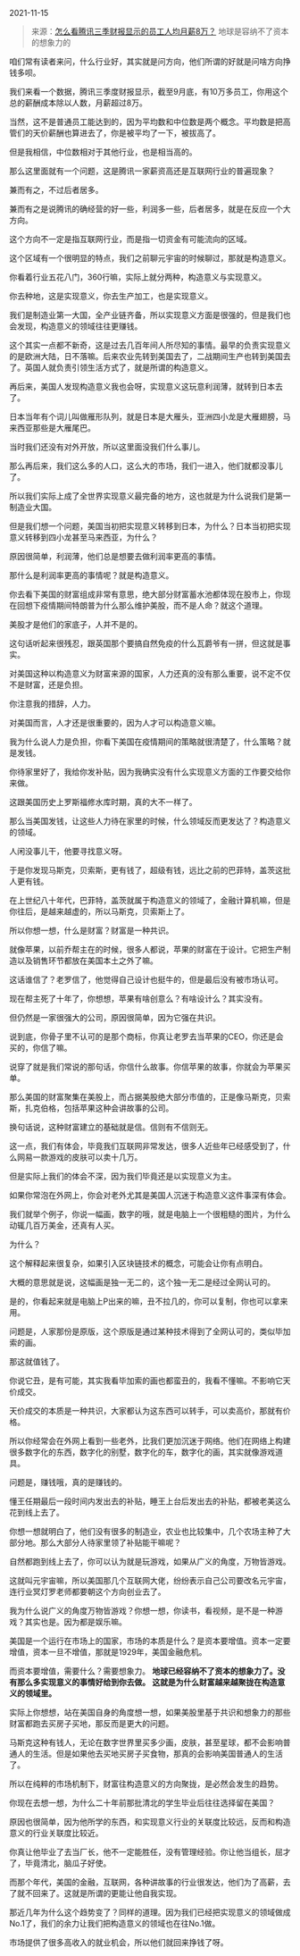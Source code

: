 2021-11-15

> 来源：[怎么看腾讯三季财报显示的员工人均月薪8万？](http://mp.weixin.qq.com/s?__biz=MzU0MjYwNDU2Mw==&mid=2247502387&idx=2&sn=53ba59377115ac746722b31f0a88c245&chksm=fb1aa64fcc6d2f5918f4b774e1a9c4f8c8a36d59433487838693ff958181ce4048699d441ae6&scene=27#wechat_redirect)
> 地球是容纳不了资本的想象力的

咱们常有读者来问，什么行业好，其实就是问方向，他们所谓的好就是问啥方向挣钱多呗。  

  

我们来看一个数据，腾讯三季度财报显示，截至9月底，有10万多员工，你用这个总的薪酬成本除以人数，月薪超过8万。  

  

当然，这不是普通员工能达到的，因为平均数和中位数是两个概念。平均数是把高管们的天价薪酬也算进去了，你是被平均了一下，被拔高了。  

  

但是我相信，中位数相对于其他行业，也是相当高的。

  

那么这里面就有一个问题，这是腾讯一家薪资高还是互联网行业的普遍现象？  

  

兼而有之，不过后者居多。

  

兼而有之是说腾讯的确经营的好一些，利润多一些，后者居多，就是在反应一个大方向。  

  

这个方向不一定是指互联网行业，而是指一切资金有可能流向的区域。  

  

这个区域有一个很明显的特点，我们之前聊元宇宙的时候聊过，那就是构造意义。

  

你看着行业五花八门，360行嘛，实际上就分两种，构造意义与实现意义。  

  

你去种地，这是实现意义，你去生产加工，也是实现意义。  

  

我们是制造业第一大国，全产业链齐备，所以实现意义方面是很强的，但是我们也会发现，构造意义的领域往往更赚钱。  

  

这个其实一点都不新奇，这是过去几百年间人所尽知的事情。最早的负责实现意义的是欧洲大陆，日不落嘛。后来农业先转到美国去了，二战期间生产也转到美国去了。英国人就负责引领生活方式了，就是所谓的构造意义。  

  

再后来，美国人发现构造意义我也会呀，实现意义这玩意利润薄，就转到日本去了。

  

日本当年有个词儿叫做雁形队列，就是日本是大雁头，亚洲四小龙是大雁翅膀，马来西亚那些是大雁尾巴。

  

当时我们还没有对外开放，所以这里面没我们什么事儿。

  

那么再后来，我们这么多的人口，这么大的市场，我们一进入，他们就都没事儿了。

  

所以我们实际上成了全世界实现意义最完备的地方，这也就是为什么说我们是第一制造业大国。  

  

但是我们想一个问题，美国当初把实现意义转移到日本，为什么？日本当初把实现意义转移到四小龙甚至马来西亚，为什么？  

  

原因很简单，利润薄，他们总是想要去做利润率更高的事情。

  

那什么是利润率更高的事情呢？就是构造意义。  

  

你去看下美国的财富组成非常有意思，绝大部分财富蓄水池都体现在股市上，你现在回想下疫情期间特朗普为什么那么维护美股，而不是人命？就这个道理。  

  

美股才是他们的家底子，人并不是的。

  

这句话听起来很残忍，跟英国那个要搞自然免疫的什么瓦爵爷有一拼，但这就是事实。

  

对美国这种以构造意义为财富来源的国家，人力还真的没有那么重要，说不定不仅不是财富，还是负担。

  

你注意我的措辞，人力。

  

对美国而言，人才还是很重要的，因为人才可以构造意义嘛。

  

我为什么说人力是负担，你看下美国在疫情期间的策略就很清楚了，什么策略？就是发钱。  

  

你待家里好了，我给你发补贴，因为我确实没有什么实现意义方面的工作要交给你来做。  

  

这跟美国历史上罗斯福修水库时期，真的大不一样了。  

  

那么当美国发钱，让这些人力待在家里的时候，什么领域反而更发达了？构造意义的领域。  

  

人闲没事儿干，他要寻找意义呀。

  

于是你发现马斯克，贝索斯，更有钱了，超级有钱，远比之前的巴菲特，盖茨这批人更有钱。  

  

在上世纪八十年代，巴菲特，盖茨就属于构造意义的领域了，金融计算机嘛，但是你往后，是越来越虚的，所以马斯克，贝索斯上了。  

  

所以你想一想，什么是财富？财富是一种共识。  

  

就像苹果，以前乔帮主在的时候，很多人都说，苹果的财富在于设计。它把生产制造以及销售环节都放在美国本土之外了嘛。

  

这话谁信了？老罗信了，他觉得自己设计也挺牛的，但是最后没有被市场认可。

  

现在帮主死了十年了，你想想，苹果有啥创意么？有啥设计么？其实没有。  

  

但仍然是一家很强大的公司，原因很简单，因为它强在共识。

  

说到底，你骨子里不认可的是那个商标，你真让老罗去当苹果的CEO，你还是会买的，你信了嘛。  

  

说穿了就是我们常说的那句话，你信什么故事。你信苹果的故事，你就会为苹果买单。

  

那么美国的财富聚集在美股上，而占据美股绝大部分市值的，正是像马斯克，贝索斯，扎克伯格，包括苹果这种会讲故事的公司。  

  

换句话说，这种财富建立的基础就是信。信则有不信则无。  

  

这一点，我们有体会，毕竟我们互联网非常发达，很多人近些年已经感受到了，什么网易一款游戏的皮肤可以卖十几万。  

  

但是实际上我们的体会不深，因为我们毕竟还是以实现意义为主。  

  

如果你常泡在外网上，你会对老外尤其是美国人沉迷于构造意义这件事深有体会。

  

我们就举个例子，你说一幅画，数字的哦，就是电脑上一个很粗糙的图片，为什么动辄几百万美金，还真有人买。  

  

为什么？  

  

这个解释起来很复杂，如果引入区块链技术的概念，可能会让你有点明白。  

  

大概的意思就是说，这幅画是独一无二的，这个独一无二是经过全网认可的。  

  

是的，你看起来就是电脑上P出来的嘛，丑不拉几的，你可以复制，你也可以拿来用。  

  

问题是，人家那份是原版，这个原版是通过某种技术得到了全网认可的，类似毕加索的画。

  

那这就值钱了。  

  

你说它丑，是有可能，其实我看毕加索的画也都蛮丑的，我看不懂嘛。不影响它天价成交。

  

天价成交的本质是一种共识，大家都认为这东西可以转手，可以卖高价，那就有价格。

  

所以你经常会在外网上看到一些老外，比我们更加沉迷于网络。他们在网络上构建很多数字化的东西，数字化的别墅，数字化的车，数字化的画，其实就像游戏道具。  

  

问题是，赚钱哦，真的是赚钱的。

  

懂王任期最后一段时间内发出去的补贴，睡王上台后发出去的补贴，都被老美这么花到线上去了。  

  

你想一想就明白了，他们没有很多的制造业，农业也比较集中，几个农场主种了大部分地。那么大部分人待家里领了补贴能干嘛呢？  

  

自然都跑到线上去了，你可以认为就是玩游戏，如果从广义的角度，万物皆游戏。  

  

这就叫元宇宙嘛，所以美国那几个互联网大佬，纷纷表示自己公司要改名元宇宙，连行业冥灯罗老师都要朝这个方向创业去了。  

  

我为什么说广义的角度万物皆游戏？你想一想，你读书，看视频，是不是一种游戏？其实也是。因为都是娱乐嘛。

  

美国是一个运行在市场上的国家，市场的本质是什么？是资本要增值。资本一定要增值，资本一旦不增值，那就是1929年，美国金融危机。  

  

而资本要增值，需要什么？需要想象力。 **地球已经容纳不了资本的想象力了。没有那么多实现意义的事情好给到你去做。**
**这就是为什么财富越来越聚拢在构造意义的领域里。**

  

实际上你想想，站在美国自身的角度想一想，如果美股里基于共识和想象力的那些财富都跑去买房子买地，那反而是更大的问题。  

  

马斯克这种有钱人，无论在数字世界里买多少画，皮肤，甚至星球，都不会影响普通人的生活。但是如果他去买地买房子买食物，那真的会影响美国普通人的生活了。  

  

所以在纯粹的市场机制下，财富往构造意义的方向聚拢，是必然会发生的趋势。  

  

你现在去想一想，为什么二十年前那批清北的学生毕业后往往选择留在美国？

  

原因也很简单，因为他所学的东西，和实现意义行业的关联度比较远，反而和构造意义的行业关联度比较近。

  

你真让他毕业了去当厂长，他不一定能胜任，没有管理经验。你让他当组长，屈才了，毕竟清北，脑瓜子好使。  

  

而那个年代，美国的金融，互联网，各种讲故事的行业很发达，他们为了高薪，去了就不回来了。这就是所谓的更能让他自我实现。

  

那近几年为什么这个趋势变了？同样的道理。因为我们已经把实现意义的领域做成No.1了，我们的余力让我们把构造意义的领域也在往No.1做。  

  

市场提供了很多高收入的就业机会，所以他们就回来挣钱了呀。

